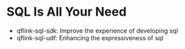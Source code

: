 # SQL Is All Your Need

- qflink-sql-sdk: Improve the experience of developing sql
- qflink-sql-udf: Enhancing the expressiveness of sql